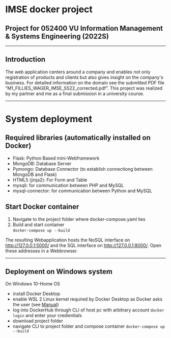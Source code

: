 # IMSE docker project
## Project for 052400 VU Information Management & Systems Engineering (2022S)

---

## Introduction
The web application centers around a company and enables not only registration of products and clients but also gives insight on the company's business. For detailed information on the domain see the submitted PDF file “M1_FILLIES_WAGER_IMSE_SS22_corrected.pdf”. This project was realized by my partner and me as a final submission in a university course.

---

# System deployment
## Required libraries (automatically installed on Docker)
- 	Flask: Python Based mini-Webframework
- 	MongoDB: Database Server
- 	Pymongo: Database Connector (to establish connectiong between MongoDB and Flask)
- 	HTML5 (jinja2): For Form and Table
- mysqli: for communication between PHP and MySQL
- mysql-connector: for communication between Python and MySQL

## Start Docker container 
1. Navigate to the project folder where docker-compose.yaml lies
2. Build and start container <br>
   ``docker-compose up --build``

The resulting Webapplication hosts the NoSQL interface on http://127.0.0.1:5000/ and the SQL interface on http://127.0.0.1:8000/. Open these addresses in a Webbrowser.    

---
## Deployment on Windows system 

On Windows 10-Home OS
- install Docker Desktop
- enable WSL 2 Linux kernel required by Docker Desktop as Docker asks the user (see [Manual](https://docs.microsoft.com/de-de/windows/wsl/install-manual#step-4---download-the-linux-kernel-update-package))
- log into DockerHub through CLI of host pc with arbitrary account 
  ``docker login`` and enter your credientials 
- download project folder 
- navigate CLI to project folder and compose container 
  ``docker-compose up --build``

